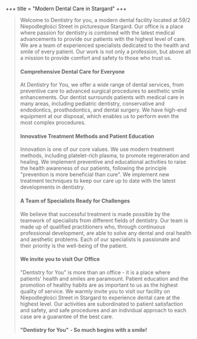 +++
title = "Modern Dental Care in Stargard"
+++

>Welcome to Dentistry for you, a modern dental facility located at 59/2 Niepodległości Street in picturesque Stargard. Our office is a place where passion for dentistry is combined with the latest medical advancements to provide our patients with the highest level of care. We are a team of experienced specialists dedicated to the health and smile of every patient. Our work is not only a profession, but above all a mission to provide comfort and safety to those who trust us.
>
>#### Comprehensive Dental Care for Everyone
>
>At Dentistry for You, we offer a wide range of dental services, from preventive care to advanced surgical procedures to aesthetic smile enhancements. Our dentist surrounds patients with medical care in many areas, including pediatric dentistry, conservative and endodontics, prosthodontics, and dental surgery. We have high-end equipment at our disposal, which enables us to perform even the most complex procedures.
>
>#### Innovative Treatment Methods and Patient Education
>
>Innovation is one of our core values. We use modern treatment methods, including platelet-rich plasma, to promote regeneration and healing. We implement preventive and educational activities to raise the health awareness of our patients, following the principle "prevention is more beneficial than cure". We implement new treatment techniques to keep our care up to date with the latest developments in dentistry.
>
>#### A Team of Specialists Ready for Challenges
>
>We believe that successful treatment is made possible by the teamwork of specialists from different fields of dentistry. Our team is made up of qualified practitioners who, through continuous professional development, are able to solve any dental and oral health and aesthetic problems. Each of our specialists is passionate and their priority is the well-being of the patient.
>
>#### We invite you to visit Our Office
>
>"Dentistry for You" is more than an office - it is a place where patients' health and smiles are paramount. Patient education and the promotion of healthy habits are as important to us as the highest quality of service. We warmly invite you to visit our facility on Niepodległości Street in Stargard to experience dental care at the highest level. Our activities are subordinated to patient satisfaction and safety, and safe procedures and an individual approach to each case are a guarantee of the best care.
>
>#### "Dentistry for You" - So much begins with a smile!